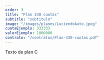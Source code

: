```yaml
---
order: 3
title: "Plan 330 cuotas"
subtitle: "subtitulo"
image: "/images/planes/LuciendoAuto.jpeg"
cuotaEjemplo: 333333
valorEjemplo: 1000000
contrato: "/contratos/Plan-330-cuotas.pdf"
---
```


Texto de plan C
